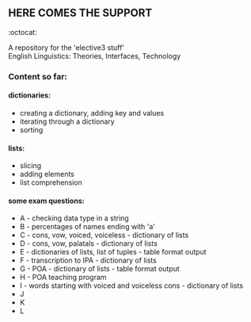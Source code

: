## HERE COMES THE SUPPORT
:octocat:

<p> A repository for the 'elective3 stuff'
<br> English Linguistics: Theories, Interfaces, Technology </p>

### Content so far: <br>

#### dictionaries:
- creating a dictionary, adding key and values
- iterating through a dictionary
- sorting
#### lists:
- slicing
- adding elements
- list comprehension
#### some exam questions:
- A - checking data type in a string
- B - percentages of names ending with 'a'
- C - cons, vow, voiced, voiceless - dictionary of lists
- D - cons, vow, palatals - dictionary of lists 
- E - dictionaries of lists, list of tuples - table format output
- F - transcription to IPA - dictionary of lists
- G - POA - dictionary of lists - table format output
- H - POA teaching program
- I - words starting with voiced and voiceless cons - dictionary of lists
- J
- K
- L